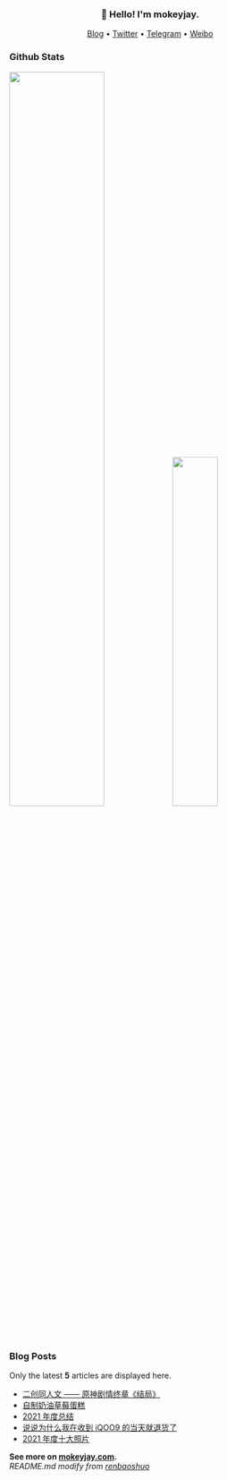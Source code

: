 <h3 align="center">👋 Hello! I'm mokeyjay.</h3>

<p align="center">
  <a target="_blank" href="https://www.mokeyjay.com/">Blog</a> •
  <a target="_blank" href="https://twitter.com/ttmokeyjay">Twitter</a> •
  <a target="_blank" href="https://t.me/about_mokeyjay">Telegram</a> •
  <a target="_blank" href="https://weibo.com/mokeyjay">Weibo</a>
</p>

### Github Stats

<a href="https://github.com/mokeyjay"><img src="https://github-readme-stats.vercel.app/api?username=mokeyjay&show_icons=true&layout=compact&count_private=true&hide_title=true&theme=default" style="width: 58%; max-width: 58%; min-width: 58%;"><img src="https://github-readme-stats.vercel.app/api/top-langs/?username=mokeyjay&layout=compact&count_private=true&theme=default" style="width: 40%; max-width: 40%; min-width: 40%;"></a>

### Blog Posts

Only the latest **5** articles are displayed here.

* [二创同人文 —— 原神剧情终章《结局》](https://www.mokeyjay.com/archives/3117)
* [自制奶油草莓蛋糕](https://www.mokeyjay.com/archives/3104)
* [2021 年度总结](https://www.mokeyjay.com/archives/3085)
* [说说为什么我在收到 iQOO9 的当天就退货了](https://www.mokeyjay.com/archives/3066)
* [2021 年度十大照片](https://www.mokeyjay.com/archives/3053)

**See more on [mokeyjay.com](https://www.mokeyjay.com).**  
*README.md modify from [renbaoshuo](https://github.com/renbaoshuo/renbaoshuo/blob/master/README.md)*
